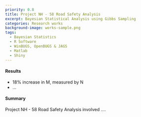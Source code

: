 ```yaml
---
priority: 0.8
title: Project NH - 58 Road Safety Analysis
excerpt: Bayesian Statistical Analysis using Gibbs Sampling
categories: Research works
background-image: works-sample.png
tags:
  - Bayesian Statistics
  - R Software
  - WinBUGS, OpenBUGS & JAGS
  - Matlab
  - Shiny
---
```


#### Results

- 18% increase in M, measured by N
- ...

#### Summary

Project NH - 58 Road Safety Analysis involved ....

